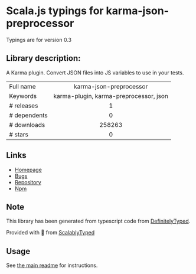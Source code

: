 
# Scala.js typings for karma-json-preprocessor

Typings are for version 0.3

## Library description:
A Karma plugin. Convert JSON files into JS variables to use in your tests.

|                    |                 |
| ------------------ | :-------------: |
| Full name          | karma-json-preprocessor |
| Keywords           | karma-plugin, karma-preprocessor, json |
| # releases         | 1 |
| # dependents       | 0 |
| # downloads        | 258263 |
| # stars            | 0 |

## Links
- [Homepage](https://github.com/mjeanroy/karma-json-preprocessor#readme)
- [Bugs](https://github.com/mjeanroy/karma-json-preprocessor/issues)
- [Repository](https://github.com/mjeanroy/karma-json-preprocessor)
- [Npm](https://www.npmjs.com/package/karma-json-preprocessor)
    


## Note
This library has been generated from typescript code from [DefinitelyTyped](https://definitelytyped.org).

Provided with :purple_heart: from [ScalablyTyped](https://github.com/oyvindberg/ScalablyTyped)

## Usage
See [the main readme](../../readme.md) for instructions.


